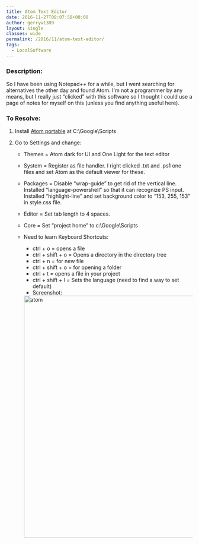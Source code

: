 ```yaml
---
title: Atom Text Editor
date: 2016-11-27T08:07:58+00:00
author: gerryw1389
layout: single
classes: wide
permalink: /2016/11/atom-text-editor/
tags:
  - LocalSoftware
---
```

<!--more-->

### Description:

So I have been using Notepad++ for a while, but I went searching for alternatives the other day and found Atom. I'm not a programmer by any means, but I really just &#8220;clicked&#8221; with this software so I thought I could use a page of notes for myself on this (unless you find anything useful here).

### To Resolve:

1. Install [Atom portable](https://github.com/garethflowers/atom-portable) at C:\Google\Scripts

2. Go to Settings and change:

   - Themes = Atom dark for UI and One Light for the text editor
   - System = Register as file handler. I right clicked .txt and .ps1 one files and set Atom as the default viewer for these.
   - Packages = Disable &#8220;wrap-guide&#8221; to get rid of the vertical line. Installed &#8220;language-powershell&#8221; so that it can recognize PS input. Installed &#8220;highlight-line&#8221; and set background color to &#8220;153, 255, 153&#8221; in style.css file.

   - Editor = Set tab length to 4 spaces.
   - Core = Set &#8220;project home&#8221; to c:\Google\Scripts
   - Need to learn Keyboard Shortcuts:

     - ctrl + o = opens a file  
     - ctrl + shift + o = Opens a directory in the directory tree  
     - ctrl + n = for new file  
     - ctrl + shift + o = for opening a folder  
     - ctrl + t = opens a file in your project  
     - ctrl + shift + l = Sets the language (need to find a way to set default)
     - Screenshot:

      <img class="alignnone wp-image-4195 size-full" src="https://automationadmin.com/assets/images/uploads/2016/11/atom.png" alt="atom" width="775" height="652" srcset="https://automationadmin.com/assets/images/uploads/2016/11/atom.png 775w, https://automationadmin.com/assets/images/uploads/2016/11/atom-300x252.png 300w, https://automationadmin.com/assets/images/uploads/2016/11/atom-768x646.png 768w" sizes="(max-width: 775px) 100vw, 775px" /> 

